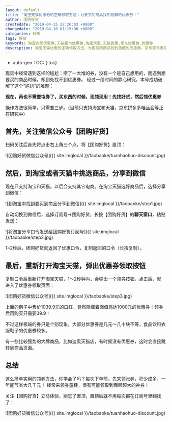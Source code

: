 ```yaml
---
layout: default
title: "淘宝天猫优惠券的正确领取方法：为要买的商品找到隐藏的优惠券！"
author: 团购好货
createdate: "2019-04-15 22:26:03 +0800"
changedate: "2019-04-16 01:15:00 +0800"
categories: 好货
tags: 好货
keywords: 淘宝内部优惠券,天猫超市优惠券,淘宝优惠,天猫优惠,京东优惠券,优惠券
description: 淘宝天猫优惠的正确领取方法，为要买的商品找到隐藏的优惠券，京东亚马逊拼多多唯品会准备中
---
```


* auto-gen TOC:
{:toc}

现实中经常遇到这样的尴尬：攒了一大堆的券，没有一个是自己想用的，而遇到想要买的商品时候，却到处找不到优惠券。
经过一段时间的静心研究，本号成功破解了这个“尴尬”的难题：

**现在，再也不需要屯券了，买东西的时候，现领现用！先找好货，然后领优惠券**

操作方法很简单，只需要三步。（目前只支持淘宝和天猫，京东拼多多唯品会等正在研究中）

## 首先，关注微信公众号【团购好货】

扫码关注后首先将点击右上角三个点，将【团购好货】置顶：

![团购好货微信公众号]({{ site.imglocal }}/taobaoke/tuanhaohuo-discount.jpg)

## 然后，到淘宝或者天猫中挑选商品，分享到微信

现在只支持淘宝和天猫，以后会支持其它电商。在淘宝天猫选好商品后，选择分享到微信：

![到淘宝中找到要买到商品分享到微信]({{ site.imglocal }}/taobaoke/step1.jpg)

自动切换到微信后，选择订阅号->团购好货，长按【团购好货】的**聊天窗口**，粘贴发送：

![将淘宝分享口令发送给团购好货订阅号]({{ site.imglocal }}/taobaoke/step2.jpg)

1~2秒后，团购好货就返回了优惠口令，复制返回的口令（长按复制）。

## 最后，重新打开淘宝天猫，弹出优惠券领取按钮

复制口令后重新打开淘宝天猫，1～2秒钟内，会弹出一个领券按钮，点击后，就进入了优惠券领取页面：

![团购好货微信公众号]({{ site.imglocal }}/taobaoke/step3.jpg)

上面的例子中售价1039.9元的口红，竟然隐藏着面值高达1000元的优惠券！领券后再购买只需要39.9！

不过这样极端的券只是个别现象，大部分优惠券是几元～几十块不等，食品饮料衣服鞋子的优惠券较多。

有一些比较强势的大牌商品，比如迪奥天猫店，有时候没有优惠券，这时会直接跳转到商品页面。

## 总结

这么简单实用的领券方法，你学会了吗？每次下单前，先来领张券，积少成多，一年能节省大几千元！
经常来领券童鞋，很有可能领取到面额超大的神券！

关注【团购好货】立马体验，别忘了置顶，置顶后就不用每次都在订阅号里翻找了：

![团购好货微信公众号]({{ site.imglocal }}/taobaoke/tuanhaohuo-discount.jpg)
